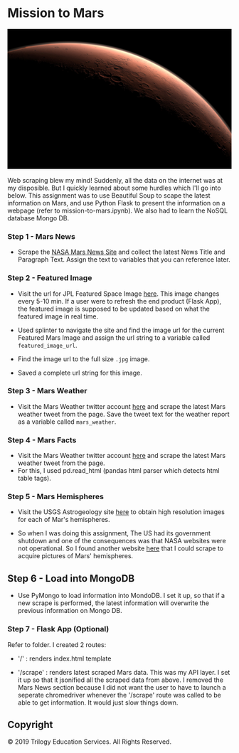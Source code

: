 # Mission to Mars

![mission_to_mars](Images/mission_to_mars.jpg)

Web scraping blew my mind! Suddenly, all the data on the internet was at my disposible. But I quickly learned about some hurdles which I'll go into below. This assignment was to use Beautiful Soup to scape the latest information on Mars, and use Python Flask to present the information on a webpage (refer to mission-to-mars.ipynb). We also had to learn the NoSQL database Mongo DB.

### Step 1 - Mars News

* Scrape the [NASA Mars News Site](https://mars.nasa.gov/news/) and collect the latest News Title and Paragraph Text. Assign the text to variables that you can reference later.

### Step 2 - Featured Image

* Visit the url for JPL Featured Space Image [here](https://www.jpl.nasa.gov/spaceimages/?search=&category=Mars). This image changes every 5-10 min. If a user were to refresh the end product (Flask App), the featured image is supposed to be updated based on what the featured image in real time.

* Used splinter to navigate the site and find the image url for the current Featured Mars Image and assign the url string to a variable called `featured_image_url`.

* Find the image url to the full size `.jpg` image.

* Saved a complete url string for this image.

###  Step 3 - Mars Weather

* Visit the Mars Weather twitter account [here](https://twitter.com/marswxreport?lang=en) and scrape the latest Mars weather tweet from the page. Save the tweet text for the weather report as a variable called `mars_weather`.


### Step 4 - Mars Facts

* Visit the Mars Weather twitter account [here](https://twitter.com/marswxreport?lang=en) and scrape the latest Mars weather tweet from the page.
* For this, I used pd.read_html (pandas html parser which detects html table tags).

### Step 5 - Mars Hemispheres

* Visit the USGS Astrogeology site [here](https://astrogeology.usgs.gov/search/results?q=hemisphere+enhanced&k1=target&v1=Mars) to obtain high resolution images for each of Mar's hemispheres.

* So when I was doing this assignment, The US had its government shutdown and one of the consequences was that NASA websites were not operational. So I found another website [here](http://www.planetary.org/blogs/guest-blogs/bill-dunford/20140203-the-faces-of-mars.html) that I could scrape to acquire pictures of Mars' hemispheres.

## Step 6 - Load into MongoDB

* Use PyMongo to load information into MondoDB. I set it up, so that if a new scrape is performed, the latest information will overwrite the previous information on Mongo DB.

### Step 7 - Flask App (Optional)

Refer to folder. I created 2 routes:

* '/' : renders index.html template

* '/scrape' : renders latest scraped Mars data. This was my API layer. I set it up so that it jsonified all the scraped data from above. I removed the Mars News section because I did not want the user to have to launch a seperate chromedriver whenever the '/scrape' route was called to be able to get information. It would just slow things down.

## Copyright

© 2019 Trilogy Education Services. All Rights Reserved.
